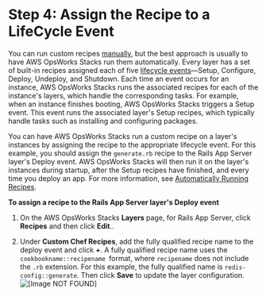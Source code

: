 # Step 4: Assign the Recipe to a LifeCycle Event<a name="other-services-redis-event"></a>

You can run custom recipes [manually](workingcookbook-manual.md), but the best approach is usually to have AWS OpsWorks Stacks run them automatically\. Every layer has a set of built\-in recipes assigned each of five [lifecycle events](workingcookbook-events.md)—Setup, Configure, Deploy, Undeploy, and Shutdown\. Each time an event occurs for an instance, AWS OpsWorks Stacks runs the associated recipes for each of the instance's layers, which handle the corresponding tasks\. For example, when an instance finishes booting, AWS OpsWorks Stacks triggers a Setup event\. This event runs the associated layer's Setup recipes, which typically handle tasks such as installing and configuring packages\.

You can have AWS OpsWorks Stacks run a custom recipe on a layer's instances by assigning the recipe to the appropriate lifecycle event\. For this example, you should assign the `generate.rb` recipe to the Rails App Server layer's Deploy event\. AWS OpsWorks Stacks will then run it on the layer's instances during startup, after the Setup recipes have finished, and every time you deploy an app\. For more information, see [Automatically Running Recipes](workingcookbook-assigningcustom.md)\.

**To assign a recipe to the Rails App Server layer's Deploy event**

1. On the AWS OpsWorks Stacks **Layers** page, for Rails App Server, click **Recipes** and then click **Edit**\.\.

1. Under **Custom Chef Recipes**, add the fully qualified recipe name to the deploy event and click **\+**\. A fully qualified recipe name uses the `cookbookname::recipename `format, where `recipename` does not include the `.rb` extension\. For this example, the fully qualified name is `redis-config::generate`\. Then click **Save** to update the layer configuration\.  
![\[Image NOT FOUND\]](http://docs.aws.amazon.com/opsworks/latest/userguide/images/redis_walkthrough_event.png)